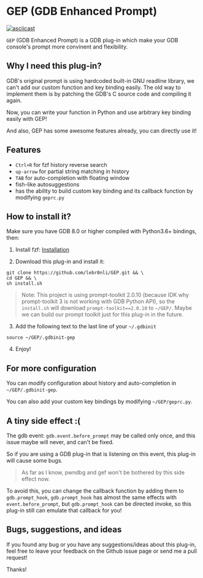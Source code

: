 # GEP (GDB Enhanced Prompt)

[![asciicast](https://asciinema.org/a/TJiEkHv3cqieR0XizG41uOg93.svg)](https://asciinema.org/a/TJiEkHv3cqieR0XizG41uOg93)

`GEP` (GDB Enhanced Prompt) is a GDB plug-in which make your GDB console's prompt more convinent and flexibility.

## Why I need this plug-in?

GDB's original prompt is using hardcoded built-in GNU readline library, we can't add our custom function and key binding easily. The old way to implement them is by patching the GDB's C source code and compiling it again.

Now, you can write your function in Python and use arbitrary key binding easily with GEP!

And also, GEP has some awesome features already, you can directly use it!

## Features

- `Ctrl+R` for fzf history reverse search
- `up-arrow` for partial string matching in history
- `TAB` for auto-completion with floating window
- fish-like autosuggestions
- has the ability to build custom key binding and its callback function by modifying `geprc.py`

## How to install it?

Make sure you have GDB 8.0 or higher compiled with Python3.6+ bindings, then:

1. Install fzf: [Installation](https://github.com/junegunn/fzf#installation)

2. Download this plug-in and install it:

```shell
git clone https://github.com/lebr0nli/GEP.git && \
cd GEP && \
sh install.sh
```

> Note: This project is using prompt-toolkit 2.0.10 (because IDK why prompt-toolkit 3 is not working with GDB Python API), so the `install.sh` will download `prompt-toolkit==2.0.10` to `~/GEP/`.
> Maybe we can build our prompt toolkit just for this plug-in in the future.

3. Add the following text to the last line of your `~/.gdbinit`

```shell
source ~/GEP/.gdbinit-gep
```

4. Enjoy!

## For more configuration

You can modify configuration about history and auto-completion in `~/GEP/.gdbinit-gep`.

You can also add your custom key bindings by modifying `~/GEP/geprc.py`.

## A tiny side effect :(

The gdb event: `gdb.event.before_prompt` may be called only once, and this issue maybe will never, and can't be fixed.

So if you are using a GDB plug-in that is listening on this event, this plug-in will cause some bugs.

> As far as I know, pwndbg and gef won't be bothered by this side effect now.

To avoid this, you can change the callback function by adding them to `gdb.prompt_hook`, `gdb.prompt_hook` has almost the same effects with `event.before_prompt`, but `gdb.prompt_hook` can be directed invoke, so this plug-in still can emulate that callback for you!

## Bugs, suggestions, and ideas

If you found any bug or you have any suggestions/ideas about this plug-in, feel free to leave your feedback on the Github issue page or send me a pull request!

Thanks!
